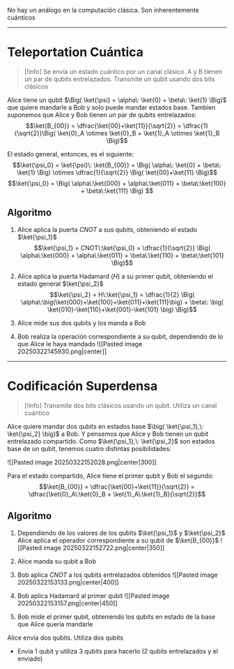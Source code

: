 No hay un análogo en la computación clásica. Son inherentemente cuánticos

___
# Teleportation Cuántica

>[!info] Se envía un  estado cuántico por un canal clásico. A y B tienen un par de qubits entrelazados. Transmite un qubit usando dos bits clásicos

Alice tiene un qubit $\Big( \ket{\psi} = \alpha\: \ket{0} + \beta\: \ket{1} \Big)$ que quiere mandarle a Bob y solo puede mandar estados base. 
Tambien suponemos que Alice y Bob tienen un par de qubits entrelazados:
$$\ket{B_{00}} = \dfrac{\ket{00}+\ket{11}}{\sqrt{2}} = \dfrac{1}{\sqrt{2}}\Big( \ket{0}_A \otimes \ket{0}_B + \ket{1}_A \otimes \ket{1}_B \Big)$$

El estado general, entonces, es el siguiente:
$$\ket{\psi_0} = \ket{\psi}\: \ket{B_{00}} = \Big( \alpha\: \ket{0} + \beta\: \ket{1} \Big) \otimes \dfrac{1}{\sqrt{2}} \Big( \ket{00}+\ket{11} \Big)$$
$$\ket{\psi_0} = \Big( \alpha\:\ket{000} + \alpha\:\ket{011} + \beta\:\ket{100} + \beta\:\ket{111} \Big) $$

## Algoritmo

1. Alice aplica la puerta $CNOT$ a sus qubits, obteniendo el estado $\ket{\psi_1}$
$$\ket{\psi_1} = CNOT\:\ket{\psi_0} = \dfrac{1}{\sqrt{2}} \Big( \alpha\:\ket{000} + \alpha\:\ket{011} + \beta\:\ket{110} + \beta\:\ket{101} \Big)$$
2. Alice aplica la puerta Hadamard ($H$) a su primer qubit, obteniendo el estado general $\ket{\psi_2}$
$$\ket{\psi_2} = H\:\ket{\psi_1} = \dfrac{1}{2} \Big( \alpha\:\big(\ket{000}+\ket{100}+\ket{011}+\ket{111}\big) + \beta\: \big( \ket{010}-\ket{110}+\ket{001}-\ket{101} \big) \Big)$$
3. Alice mide sus dos qubits y los manda a Bob

4. Bob realiza la operación correspondiente a su qubit, dependiendo de lo que Alice le haya mandado
![[Pasted image 20250322145930.png|center]]


___
# Codificación Superdensa

>[!info] Transmite dos bits clásicos usando un qubit. Utiliza un canal cuántico

Alice quiere mandar dos qubits en estados base $\big( \ket{\psi_1},\: \ket{\psi_2} \big)$ a Bob. Y pensemos que Alice y Bob tienen un qubit entrelazado compartido. 
Como $\ket{\psi_1},\: \ket{\psi_2}$ son estados base de un qubit, tenemos cuatro distintas posibilidades:

![[Pasted image 20250322152028.png|center|300]]

Para el estado compartido, Alice tiene el primer qubit y Bob el segundo:
$$\ket{B_{00}} = \dfrac{\ket{00}+\ket{11}}{\sqrt{2}} = \dfrac{\ket{0}_A\:\ket{0}_B + \ket{1}_A\:\ket{1}_B}{\sqrt{2}}$$

## Algoritmo

1. Dependiendo de los valores de los qubits  $\ket{\psi_1}$ y $\ket{\psi_2}$  Alice aplica el operador correspondiente a su qubit de $\ket{B_{00}}$
![[Pasted image 20250322152722.png|center|350]]

2. Alice manda su qubit a Bob

3. Bob aplica $CNOT$ a los qubits entrelazados obtenidos
![[Pasted image 20250322153133.png|center|400]]

4. Bob aplica Hadamard al primer qubit
![[Pasted image 20250322153157.png|center|450]]

6. Bob mide el primer qubit, obteniendo los qubits en estado de la base que Alice quería mandarle


Alice envía dos qubits. Utiliza dos qubits

- Envia 1 qubit y utiliza 3 qubits para hacerlo (2 qubits entrelazados y el enviado)

